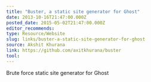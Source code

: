 ```yaml
---
title: "Buster, a static site generator for Ghost"
date: 2013-10-16T21:47:00.000Z
posted_date: 2015-05-02T21:47:00.000Z
editor_recommends:
type: Resource/Website
slug: links/buster-a-static-site-generator-for-ghost
source: Akshit Khurana
link: https://github.com/axitkhurana/buster
tool:
---
```

Brute force static site generator for Ghost



